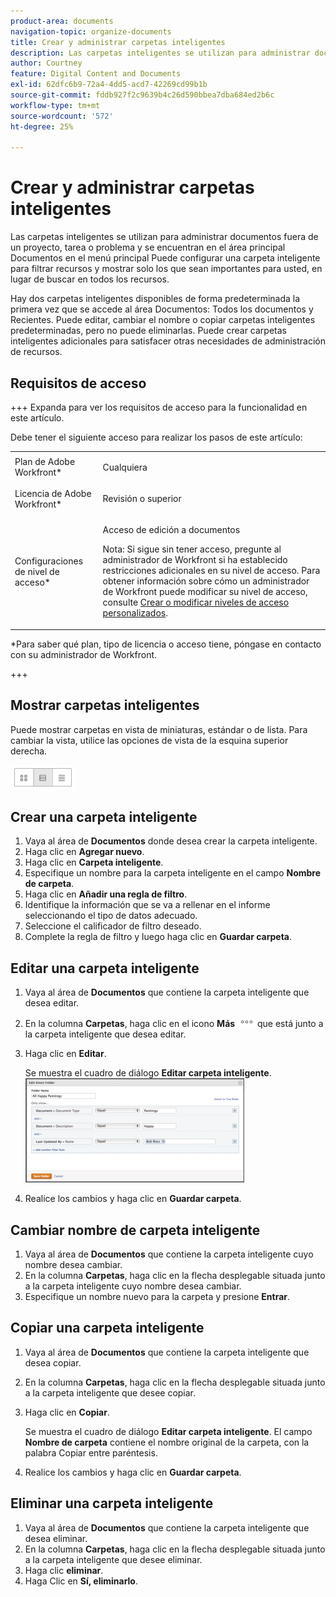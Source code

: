 ```yaml
---
product-area: documents
navigation-topic: organize-documents
title: Crear y administrar carpetas inteligentes
description: Las carpetas inteligentes se utilizan para administrar documentos fuera de un proyecto, tarea o problema y se encuentran en el área principal Documentos en el menú principal Puede configurar una carpeta inteligente para filtrar recursos y mostrar solo los que sean importantes para usted, en lugar de buscar en todos los recursos.
author: Courtney
feature: Digital Content and Documents
exl-id: 62dfc6b9-72a4-4dd5-acd7-42269cd99b1b
source-git-commit: fddb927f2c9639b4c26d590bbea7dba684ed2b6c
workflow-type: tm+mt
source-wordcount: '572'
ht-degree: 25%

---
```


# Crear y administrar carpetas inteligentes

Las carpetas inteligentes se utilizan para administrar documentos fuera de un proyecto, tarea o problema y se encuentran en el área principal Documentos en el menú principal Puede configurar una carpeta inteligente para filtrar recursos y mostrar solo los que sean importantes para usted, en lugar de buscar en todos los recursos.

Hay dos carpetas inteligentes disponibles de forma predeterminada la primera vez que se accede al área Documentos: Todos los documentos y Recientes. Puede editar, cambiar el nombre o copiar carpetas inteligentes predeterminadas, pero no puede eliminarlas. Puede crear carpetas inteligentes adicionales para satisfacer otras necesidades de administración de recursos.

## Requisitos de acceso

+++ Expanda para ver los requisitos de acceso para la funcionalidad en este artículo.

Debe tener el siguiente acceso para realizar los pasos de este artículo:

<table style="table-layout:auto"> 
 <col> 
 <col> 
 <tbody> 
  <tr> 
   <td role="rowheader">Plan de Adobe Workfront*</td> 
   <td> <p>Cualquiera</p> </td> 
  </tr> 
  <tr> 
   <td role="rowheader">Licencia de Adobe Workfront*</td> 
   <td> <p>Revisión o superior</p> </td> 
  </tr> 
  <tr> 
   <td role="rowheader">Configuraciones de nivel de acceso*</td> 
   <td> <p>Acceso de edición a documentos</p> <p>Nota: Si sigue sin tener acceso, pregunte al administrador de Workfront si ha establecido restricciones adicionales en su nivel de acceso. Para obtener información sobre cómo un administrador de Workfront puede modificar su nivel de acceso, consulte <a href="../../administration-and-setup/add-users/configure-and-grant-access/create-modify-access-levels.md" class="MCXref xref">Crear o modificar niveles de acceso personalizados</a>.</p> </td> 
  </tr> 
 </tbody> 
</table>

&#42;Para saber qué plan, tipo de licencia o acceso tiene, póngase en contacto con su administrador de Workfront.

+++

## Mostrar carpetas inteligentes 

Puede mostrar carpetas en vista de miniaturas, estándar o de lista. Para cambiar la vista, utilice las opciones de vista de la esquina superior derecha.

![Editar carpeta inteligente](assets/screenshot-2016-07-07-12.46.54.png)

## Crear una carpeta inteligente 

1. Vaya al área de **Documentos** donde desea crear la carpeta inteligente.
1. Haga clic en **Agregar nuevo**.
1. Haga clic en **Carpeta inteligente**.
1. Especifique un nombre para la carpeta inteligente en el campo **Nombre de carpeta**.
1. Haga clic en **Añadir una regla de filtro**.
1. Identifique la información que se va a rellenar en el informe seleccionando el tipo de datos adecuado.
1. Seleccione el calificador de filtro deseado. 
1. Complete la regla de filtro y luego haga clic en **Guardar carpeta**.

## Editar una carpeta inteligente 

1. Vaya al área de **Documentos** que contiene la carpeta inteligente que desea editar.
1. En la columna **Carpetas**, haga clic en el icono **Más** ![Menú Más](assets/more-icon.png) que está junto a la carpeta inteligente que desea editar.
1. Haga clic en **Editar**.

   Se muestra el cuadro de diálogo **Editar carpeta inteligente**.\
   ![Editar carpeta inteligente](assets/screen-shot-2013-08-14-at-8.42.04-am-350x167.png)

1. Realice los cambios y haga clic en **Guardar carpeta**.

## Cambiar nombre de carpeta inteligente 

1. Vaya al área de **Documentos** que contiene la carpeta inteligente cuyo nombre desea cambiar.
1. En la columna **Carpetas**, haga clic en la flecha desplegable situada junto a la carpeta inteligente cuyo nombre desea cambiar.
1. Especifique un nombre nuevo para la carpeta y presione **Entrar**.

## Copiar una carpeta inteligente

1. Vaya al área de **Documentos** que contiene la carpeta inteligente que desea copiar.
1. En la columna **Carpetas**, haga clic en la flecha desplegable situada junto a la carpeta inteligente que desee copiar.
1. Haga clic en **Copiar**.

   Se muestra el cuadro de diálogo **Editar carpeta inteligente**. El campo **Nombre de carpeta** contiene el nombre original de la carpeta, con la palabra Copiar entre paréntesis.

1. Realice los cambios y haga clic en **Guardar carpeta**.

## Eliminar una carpeta inteligente

1. Vaya al área de **Documentos** que contiene la carpeta inteligente que desea eliminar.
1. En la columna **Carpetas**, haga clic en la flecha desplegable situada junto a la carpeta inteligente que desee eliminar.
1. Haga clic **eliminar**.
1. Haga Clic en **Sí, eliminarlo**.
